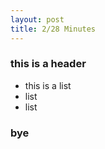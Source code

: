```yaml
---
layout: post
title: 2/28 Minutes
---
```


### this is a header

- this is a list
- list
- list

### bye